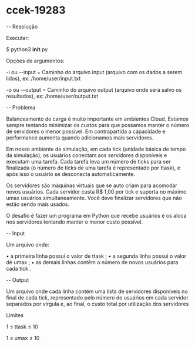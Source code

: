 # ccek-19283

-- Resolução

Executar:

$ python3 __init__.py

Opções de argumentos:

-i ou --input  = Caminho do arquivo input (arquivo com os dados a serem lidos), ex: /home/user/input.txt

-o ou --output = Caminho do arquivo output (arquivo onde será salvo os resultados), ex: /home/user/output.txt


-- Problema

Balanceamento de carga é muito importante em ambientes Cloud. Estamos sempre tentando
minimizar os custos para que possamos manter o número de servidores o menor possível. Em
contrapartida a capacidade e performance aumenta quando adicionamos mais servidores.

Em nosso ambiente de simulação, em cada tick (unidade básica de tempo da simulação), os
usuários conectam aos servidores disponíveis e executam uma tarefa. Cada tarefa leva um
número de ticks para ser finalizada (o número de ticks de uma tarefa é representado por ttask),
e após isso o usuário se desconecta automaticamente.

Os servidores são máquinas virtuais que se auto criam para acomodar novos usuários. Cada
servidor custa R$ 1,00 por tick e suporta no máximo umax usuários simultaneamente. Você
deve finalizar servidores que não estão sendo mais usados.

O desafio é fazer um programa em Python que recebe usuários e os aloca nos servidores
tentando manter o menor custo possível.

-- Input


Um arquivo onde:

• a primeira linha possui o valor de ttask ;
• a segunda linha possui o valor de umax ;
• as demais linhas contêm o número de novos usuários para cada tick .

-- Output


Um arquivo onde cada linha contém uma lista de servidores disponíveis no final de cada tick,
representado pelo número de usuários em cada servidor separados por vírgula e, ao final, o
custo total por utilização dos servidores

Limites

1 ≤ ttask ≤ 10

1 ≤ umax ≤ 10

